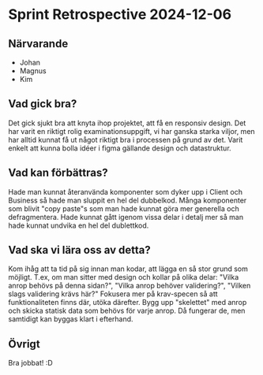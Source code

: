 # Sprint Retrospective 2024-12-06

## Närvarande

- Johan
- Magnus
- Kim

## Vad gick bra?

Det gick sjukt bra att knyta ihop projektet, att få en responsiv design.
Det har varit en riktigt rolig examinationsuppgift, vi har ganska starka viljor, men har alltid kunnat få ut något riktigt bra i processen på grund av det.
Varit enkelt att kunna bolla idéer i figma gällande design och datastruktur.

## Vad kan förbättras?

Hade man kunnat återanvända komponenter som dyker upp i Client och Business så hade man sluppit en hel del dubbelkod.
Många komponenter som blivit "copy paste"s som man hade kunnat göra mer generella och defragmentera.
Hade kunnat gått igenom vissa delar i detalj mer så man hade kunnat undvika en hel del dublettkod.

## Vad ska vi lära oss av detta?

Kom ihåg att ta tid på sig innan man kodar, att lägga en så stor grund som möjligt.
T.ex, om man sitter med design och kollar på olika delar: "Vilka anrop behövs på denna sidan?", "Vilka anrop behöver validering?", "Vilken slags validering krävs här?"
Fokusera mer på krav-specen så att funktionaliteten finns där, utöka därefter.
Bygg upp "skelettet" med anrop och skicka statisk data som behövs för varje anrop. Då fungerar de, men samtidigt kan byggas klart i efterhand.

## Övrigt

Bra jobbat! :D
